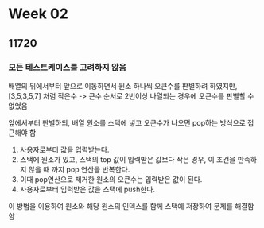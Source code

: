 # Week 02
## 11720
### 모든 테스트케이스를 고려하지 않음

배열의 뒤에서부터 앞으로 이동하면서 원소 하나씩 오큰수를 판별하려 하였지만, [3,5,3,5,7] 처럼 작은수 -> 큰수 순서로 2번이상 나열되는 경우에 오큰수를 판별할 수 없었음

앞에서부터 판별하되, 배열 원소를 스택에 넣고 오큰수가 나오면 pop하는 방식으로 접근해야 함

1. 사용자로부터 값을 입력받는다.
2. 스택에 원소가 있고, 스택의 top 값이 입력받은 값보다 작은 경우, 이 조건을 만족하지 않을 때 까지 pop 연산을 반복한다.
3. 이때 pop연산으로 제거한 원소의 오큰수는 입력받은 값이 된다.
4. 사용자로부터 입력받은 값을 스택에 push한다.

이 방법을 이용하여 원소와 해당 원소의 인덱스를 함께 스택에 저장하여 문제를 해결함함